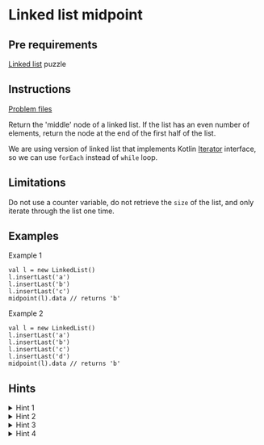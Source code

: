 # Linked list midpoint

## Pre requirements
[Linked list](/app/build/tmp/kotlin-classes/debugUnitTest/com/igorwojda/datastructure/linkedlist) puzzle

## Instructions

[Problem files](.)

Return the 'middle' node of a linked list. If the list has an even number of elements, return
the node at the end of the first half of the list.

We are using version of linked list that implements Kotlin
[Iterator](https://kotlinlang.org/api/latest/jvm/stdlib/kotlin.collections/-iterator/index.html) interface, so we can use `forEach` instead
of `while` loop.

## Limitations

Do not use a counter variable, do not retrieve the `size` of the list, and only iterate through the list one time.

## Examples

Example 1

```
val l = new LinkedList()
l.insertLast('a')
l.insertLast('b')
l.insertLast('c')
midpoint(l).data // returns 'b'
```

Example 2

```
val l = new LinkedList()
l.insertLast('a')
l.insertLast('b')
l.insertLast('c')
l.insertLast('d')
midpoint(l).data // returns 'b'
```

## Hints

<details>
<summary>Hint 1</summary>
We should use more then one variable to store values that are retrieved during iteration (two pointer solution)
</details>

<details>
<summary>Hint 2</summary>
Name of these variables should be `slow` and `fast`
</details>

<details>
<summary>Hint 3</summary>
Assign next node to `slow` variable in every iteration
</details>

<details>
<summary>Hint 4</summary>
Assign next node of next node to `fast` variable in every iteration
</details>

